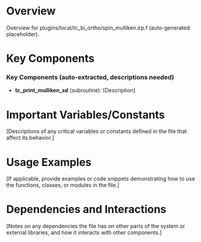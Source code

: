 # Overview

Overview for plugins/local/tc_bi_ortho/spin_mulliken.irp.f (auto-generated placeholder).

# Key Components

### Key Components (auto-extracted, descriptions needed)
- **tc_print_mulliken_sd** (subroutine): [Description]

# Important Variables/Constants

[Descriptions of any critical variables or constants defined in the file that affect its behavior.]

# Usage Examples

[If applicable, provide examples or code snippets demonstrating how to use the functions, classes, or modules in the file.]

# Dependencies and Interactions

[Notes on any dependencies the file has on other parts of the system or external libraries, and how it interacts with other components.]

